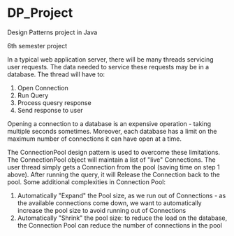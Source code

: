 # DP_Project
Design Patterns project in Java

6th semester project

In a typical web application server, there will be many threads servicing user requests.  The data needed to service these requests may be in a database. The thread will have to:
1. Open Connection
2. Run Query
3. Process quesry response
4. Send response to user

Opening a connection to a database is an expensive operation - taking multiple seconds sometimes. Moreover, each database has a limit on the maximum number of connections it can have open at a time. 

The ConnectionPool design pattern is used to overcome these limitations. The ConnectionPool object will maintain a list of "live" Connections.  The user thread simply gets a Connection from the pool (saving time on step 1 above). After running the query, it will Release the Connection back to the pool.
Some additional complexities in Connection Pool:
1. Automatically "Expand" the Pool size, as we run out of Connections - as the available connections come down, we want to automatically increase the pool size to avoid running out of Connections
2. Automatically  "Shrink" the pool size: to reduce the load on the database, the Connection Pool can reduce the number of connections in the pool
